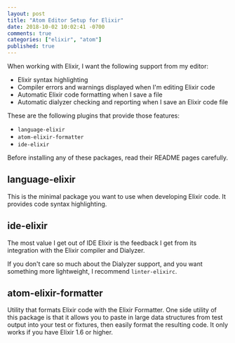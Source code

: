 ```yaml
---
layout: post
title: "Atom Editor Setup for Elixir"
date: 2018-10-02 10:02:41 -0700
comments: true
categories: ["elixir", "atom"]
published: true
---
```

When working with Elixir, I want the following support from my editor:

- Elixir syntax highlighting
- Compiler errors and warnings displayed when I'm editing Elixir code
- Automatic Elixir code formatting when I save a file
- Automatic dialyzer checking and reporting when I save an Elixir code file

These are the following plugins that provide those features:

- `language-elixir`
- `atom-elixir-formatter`
- `ide-elixir`

Before installing any of these packages, read their README pages carefully.

## language-elixir

This is the minimal package you want to use when developing Elixir code.
It provides code syntax highlighting.

## ide-elixir

The most value I get out of IDE Elixir is the feedback I get from its integration
with the Elixir compiler and Dialyzer.

If you don't care so much about the Dialyzer support, and you want something more
lightweight, I recommend `linter-elixirc`.

## atom-elixir-formatter

Utility that formats Elixir code with the Elixir Formatter. One side utility of
this package is that it allows you to paste in large data structures from test
output into your test or fixtures, then easily format the resulting code. It
only works if you have Elixir 1.6 or higher.
